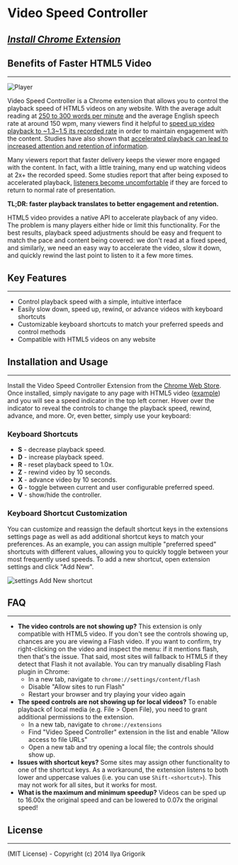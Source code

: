 # **Video Speed Controller**

## _[Install Chrome Extension](https://chrome.google.com/webstore/detail/video-speed-controller/nffaoalbilbmmfgbnbgppjihopabppdk)_

## **Benefits of Faster HTML5 Video**
---

![Player](https://cloud.githubusercontent.com/assets/2400185/24076745/5723e6ae-0c41-11e7-820c-1d8e814a2888.png)

Video Speed Controller is a Chrome extension that allows you to control the playback speed of HTML5 videos on any website. With the average adult reading at [250 to 300 words per minute](http://www.paperbecause.com/PIOP/files/f7/f7bb6bc5-2c4a-466f-9ae7-b483a2c0dca4.pdf) and the average English speech rate at around 150 wpm, many viewers find it helpful to [speed up video playback to ~1.3\~1.5 its recorded rate](http://research.microsoft.com/en-us/um/redmond/groups/coet/compression/chi99/paper.pdf) in order to maintain engagement with the content. Studies have also shown that [accelerated playback can lead to increased attention and retention of information](http://www.enounce.com/docs/BYUPaper020319.pdf).

Many viewers report that faster delivery keeps the viewer more engaged with the content. In fact, with a little training, many end up watching videos at 2x+ the recorded speed. Some studies report that after being exposed to accelerated playback, [listeners become uncomfortable](http://alumni.media.mit.edu/~barons/html/avios92.html#beasleyalteredspeech) if they are forced to return to normal rate of presentation.

**TL;DR: faster playback translates to better engagement and retention.**

HTML5 video provides a native API to accelerate playback of any video. The problem is many players either hide or limit this functionality. For the best results, playback speed adjustments should be easy and frequent to match the pace and content being covered: we don't read at a fixed speed, and similarly, we need an easy way to accelerate the video, slow it down, and quickly rewind the last point to listen to it a few more times.

## **Key Features**

---

- Control playback speed with a simple, intuitive interface
- Easily slow down, speed up, rewind, or advance videos with keyboard shortcuts
- Customizable keyboard shortcuts to match your preferred speeds and control methods
- Compatible with HTML5 videos on any website

## **Installation and Usage**

---

Install the Video Speed Controller Extension from the [Chrome Web Store](https://chrome.google.com/webstore/detail/video-speed-controller/nffaoalbilbmmfgbnbgppjihopabppdk). Once installed, simply navigate to any page with HTML5 video ([example](http://www.youtube.com/watch?v=E9FxNzv1Tr8)) and you will see a speed indicator in the top left corner. Hover over the indicator to reveal the controls to change the playback speed, rewind, advance, and more. Or, even better, simply use your keyboard:

### **Keyboard Shortcuts**

- **S** - decrease playback speed.
- **D** - increase playback speed.
- **R** - reset playback speed to 1.0x.
- **Z** - rewind video by 10 seconds.
- **X** - advance video by 10 seconds.
- **G** - toggle between current and user configurable preferred speed.
- **V** - show/hide the controller.

### **Keyboard Shortcut Customization**

You can customize and reassign the default shortcut keys in the extensions settings page as well as add additional shortcut keys to match your preferences. As an example, you can assign multiple "preferred speed" shortcuts with different values, allowing you to quickly toggle between your most frequently used speeds. To add a new shortcut, open extension settings and click "Add New".

![settings Add New shortcut](https://user-images.githubusercontent.com/121805/50726471-50242200-1172-11e9-902f-0e5958387617.jpg)

## **FAQ**

---

- **The video controls are not showing up?** This extension is only compatible with HTML5 video. If you don't see the controls showing up, chances are you are viewing a Flash video. If you want to confirm, try right-clicking on the video and inspect the menu: if it mentions flash, then that's the issue. That said, most sites will fallback to HTML5 if they detect that Flash it not available. You can try manually disabling Flash plugin in Chrome:
  - In a new tab, navigate to `chrome://settings/content/flash`
  - Disable "Allow sites to run Flash"
  - Restart your browser and try playing your video again  
- **The speed controls are not showing up for local videos?** To enable playback of local media (e.g. File > Open File), you need to grant additional permissions to the extension.
  - In a new tab, navigate to `chrome://extensions`
  - Find "Video Speed Controller" extension in the list and enable "Allow access to file URLs"
  - Open a new tab and try opening a local file; the controls should show up.  
- **Issues with shortcut keys?** Some sites may assign other functionality to one of the shortcut keys. As a workaround, the extension listens to both lower and uppercase values (i.e. you can use `Shift-<shortcut>`). This may not work for all sites, but it works for most.
- **What is the maximum and minimum speedup?** Videos can be sped up to 16.00x the original speed and can be lowered to 0.07x the original speed!

## **License**

---
(MIT License) - Copyright (c) 2014 Ilya Grigorik
